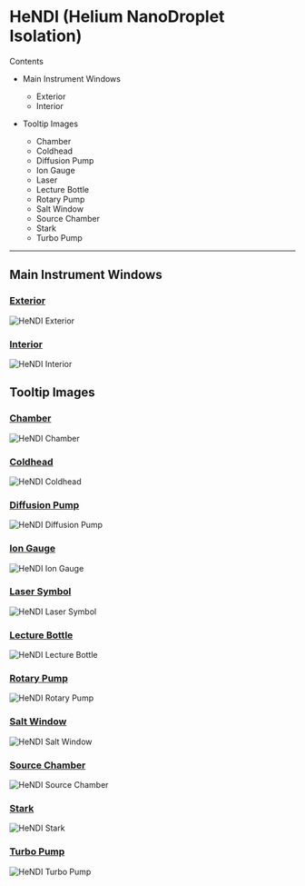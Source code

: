 # HeNDI (Helium NanoDroplet Isolation)

Contents
* Main Instrument Windows
  * Exterior
  * Interior

* Tooltip Images
  * Chamber
  * Coldhead
  * Diffusion Pump
  * Ion Gauge
  * Laser
  * Lecture Bottle
  * Rotary Pump
  * Salt Window
  * Source Chamber
  * Stark
  * Turbo Pump

***

## Main Instrument Windows

### [Exterior](https://github.com/RastonLab/Virtual-Instrument-Diagrams/blob/main/hendi/hendi-exterior.svg)
![HeNDI Exterior](https://raw.githubusercontent.com/RastonLab/Virtual-Instrument-Diagrams/main/hendi/hendi-exterior.svg)

### [Interior]()
![HeNDI Interior](https://raw.githubusercontent.com/RastonLab/Virtual-Instrument-Diagrams/main/hendi/hendi-interior.svg)

## Tooltip Images

### [Chamber](https://github.com/RastonLab/Virtual-Instrument-Diagrams/blob/main/hendi/tooltips/chamber.svg)
![HeNDI Chamber](https://raw.githubusercontent.com/RastonLab/Virtual-Instrument-Diagrams/main/hendi/tooltips/chamber.svg)

### [Coldhead](https://github.com/RastonLab/Virtual-Instrument-Diagrams/blob/main/hendi/tooltips/coldhead.svg)
![HeNDI Coldhead](https://raw.githubusercontent.com/RastonLab/Virtual-Instrument-Diagrams/main/hendi/tooltips/coldhead.svg)

### [Diffusion Pump](https://github.com/RastonLab/Virtual-Instrument-Diagrams/blob/main/hendi/tooltips/diffusion-pump.svg)
![HeNDI Diffusion Pump](https://raw.githubusercontent.com/RastonLab/Virtual-Instrument-Diagrams/main/hendi/tooltips/diffusion-pump.svg)

### [Ion Gauge](https://github.com/RastonLab/Virtual-Instrument-Diagrams/blob/main/hendi/tooltips/ion-gauge.svg)
![HeNDI Ion Gauge](https://raw.githubusercontent.com/RastonLab/Virtual-Instrument-Diagrams/main/hendi/tooltips/ion-gauge.svg)

### [Laser Symbol](https://github.com/RastonLab/Virtual-Instrument-Diagrams/blob/main/hendi/tooltips/laser.svg)
![HeNDI Laser Symbol](https://raw.githubusercontent.com/RastonLab/Virtual-Instrument-Diagrams/main/hendi/tooltips/laser.svg)

### [Lecture Bottle](https://github.com/RastonLab/Virtual-Instrument-Diagrams/blob/main/hendi/tooltips/lecture.svg)
![HeNDI Lecture Bottle](https://raw.githubusercontent.com/RastonLab/Virtual-Instrument-Diagrams/main/hendi/tooltips/lecture.svg)

### [Rotary Pump](https://github.com/RastonLab/Virtual-Instrument-Diagrams/blob/main/hendi/tooltips/rotary-pump.svg)
![HeNDI Rotary Pump](https://raw.githubusercontent.com/RastonLab/Virtual-Instrument-Diagrams/main/hendi/tooltips/rotary-pump.svg)

### [Salt Window](https://github.com/RastonLab/Virtual-Instrument-Diagrams/blob/main/hendi/tooltips/salt.svg)
![HeNDI Salt Window](https://raw.githubusercontent.com/RastonLab/Virtual-Instrument-Diagrams/main/hendi/tooltips/salt.svg)

### [Source Chamber](https://github.com/RastonLab/Virtual-Instrument-Diagrams/blob/main/hendi/tooltips/source-chamber.svg)
![HeNDI Source Chamber](https://raw.githubusercontent.com/RastonLab/Virtual-Instrument-Diagrams/main/hendi/tooltips/source-chamber.svg)

### [Stark](https://github.com/RastonLab/Virtual-Instrument-Diagrams/blob/main/hendi/tooltips/stark.svg)
![HeNDI Stark](https://raw.githubusercontent.com/RastonLab/Virtual-Instrument-Diagrams/main/hendi/tooltips/stark.svg)

### [Turbo Pump](https://github.com/RastonLab/Virtual-Instrument-Diagrams/blob/main/hendi/tooltips/turbo-pump.svg)
![HeNDI Turbo Pump](https://raw.githubusercontent.com/RastonLab/Virtual-Instrument-Diagrams/main/hendi/tooltips/turbo-pump.svg)
